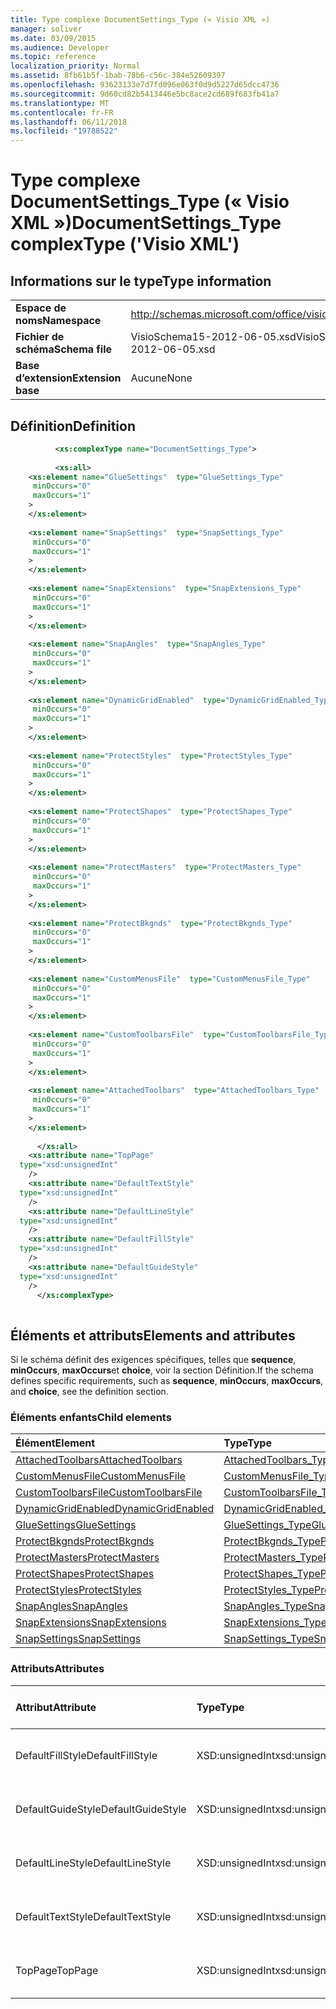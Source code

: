 ```yaml
---
title: Type complexe DocumentSettings_Type (« Visio XML »)
manager: soliver
ms.date: 03/09/2015
ms.audience: Developer
ms.topic: reference
localization_priority: Normal
ms.assetid: 8fb61b5f-1bab-78b6-c56c-384e52609397
ms.openlocfilehash: 93623133e7d7fd096e063f0d9d5227d65dcc4736
ms.sourcegitcommit: 9d60cd82b5413446e5bc8ace2cd689f683fb41a7
ms.translationtype: MT
ms.contentlocale: fr-FR
ms.lasthandoff: 06/11/2018
ms.locfileid: "19788522"
---
```

# <a name="documentsettingstype-complextype-visio-xml"></a><span data-ttu-id="9a4d3-102">Type complexe DocumentSettings_Type (« Visio XML »)</span><span class="sxs-lookup"><span data-stu-id="9a4d3-102">DocumentSettings_Type complexType ('Visio XML')</span></span>

## <a name="type-information"></a><span data-ttu-id="9a4d3-103">Informations sur le type</span><span class="sxs-lookup"><span data-stu-id="9a4d3-103">Type information</span></span>

|||
|:-----|:-----|
|<span data-ttu-id="9a4d3-104">**Espace de noms**</span><span class="sxs-lookup"><span data-stu-id="9a4d3-104">**Namespace**</span></span> <br/> |http://schemas.microsoft.com/office/visio/2011/1/core  <br/> |
|<span data-ttu-id="9a4d3-105">**Fichier de schéma**</span><span class="sxs-lookup"><span data-stu-id="9a4d3-105">**Schema file**</span></span> <br/> |<span data-ttu-id="9a4d3-106">VisioSchema15-2012-06-05.xsd</span><span class="sxs-lookup"><span data-stu-id="9a4d3-106">VisioSchema15-2012-06-05.xsd</span></span>  <br/> |
|<span data-ttu-id="9a4d3-107">**Base d’extension**</span><span class="sxs-lookup"><span data-stu-id="9a4d3-107">**Extension base**</span></span> <br/> |<span data-ttu-id="9a4d3-108">Aucune</span><span class="sxs-lookup"><span data-stu-id="9a4d3-108">None</span></span>  <br/> |
   
## <a name="definition"></a><span data-ttu-id="9a4d3-109">Définition</span><span class="sxs-lookup"><span data-stu-id="9a4d3-109">Definition</span></span>

```XML
          <xs:complexType name="DocumentSettings_Type">
          
          <xs:all>
    <xs:element name="GlueSettings"  type="GlueSettings_Type"
     minOccurs="0"
     maxOccurs="1"
    >
    </xs:element>
    
    <xs:element name="SnapSettings"  type="SnapSettings_Type"
     minOccurs="0"
     maxOccurs="1"
    >
    </xs:element>
    
    <xs:element name="SnapExtensions"  type="SnapExtensions_Type"
     minOccurs="0"
     maxOccurs="1"
    >
    </xs:element>
    
    <xs:element name="SnapAngles"  type="SnapAngles_Type"
     minOccurs="0"
     maxOccurs="1"
    >
    </xs:element>
    
    <xs:element name="DynamicGridEnabled"  type="DynamicGridEnabled_Type"
     minOccurs="0"
     maxOccurs="1"
    >
    </xs:element>
    
    <xs:element name="ProtectStyles"  type="ProtectStyles_Type"
     minOccurs="0"
     maxOccurs="1"
    >
    </xs:element>
    
    <xs:element name="ProtectShapes"  type="ProtectShapes_Type"
     minOccurs="0"
     maxOccurs="1"
    >
    </xs:element>
    
    <xs:element name="ProtectMasters"  type="ProtectMasters_Type"
     minOccurs="0"
     maxOccurs="1"
    >
    </xs:element>
    
    <xs:element name="ProtectBkgnds"  type="ProtectBkgnds_Type"
     minOccurs="0"
     maxOccurs="1"
    >
    </xs:element>
    
    <xs:element name="CustomMenusFile"  type="CustomMenusFile_Type"
     minOccurs="0"
     maxOccurs="1"
    >
    </xs:element>
    
    <xs:element name="CustomToolbarsFile"  type="CustomToolbarsFile_Type"
     minOccurs="0"
     maxOccurs="1"
    >
    </xs:element>
    
    <xs:element name="AttachedToolbars"  type="AttachedToolbars_Type"
     minOccurs="0"
     maxOccurs="1"
    >
    </xs:element>
    
      </xs:all>
    <xs:attribute name="TopPage"
  type="xsd:unsignedInt"
    />
    <xs:attribute name="DefaultTextStyle"
  type="xsd:unsignedInt"
    />
    <xs:attribute name="DefaultLineStyle"
  type="xsd:unsignedInt"
    />
    <xs:attribute name="DefaultFillStyle"
  type="xsd:unsignedInt"
    />
    <xs:attribute name="DefaultGuideStyle"
  type="xsd:unsignedInt"
    />
      </xs:complexType>
      
```

## <a name="elements-and-attributes"></a><span data-ttu-id="9a4d3-110">Éléments et attributs</span><span class="sxs-lookup"><span data-stu-id="9a4d3-110">Elements and attributes</span></span>

<span data-ttu-id="9a4d3-111">Si le schéma définit des exigences spécifiques, telles que **sequence**, **minOccurs**, **maxOccurs**et **choice**, voir la section Définition.</span><span class="sxs-lookup"><span data-stu-id="9a4d3-111">If the schema defines specific requirements, such as **sequence**, **minOccurs**, **maxOccurs**, and **choice**, see the definition section.</span></span> 
  
### <a name="child-elements"></a><span data-ttu-id="9a4d3-112">Éléments enfants</span><span class="sxs-lookup"><span data-stu-id="9a4d3-112">Child elements</span></span>

|<span data-ttu-id="9a4d3-113">**Élément**</span><span class="sxs-lookup"><span data-stu-id="9a4d3-113">**Element**</span></span>|<span data-ttu-id="9a4d3-114">**Type**</span><span class="sxs-lookup"><span data-stu-id="9a4d3-114">**Type**</span></span>|<span data-ttu-id="9a4d3-115">**Description**</span><span class="sxs-lookup"><span data-stu-id="9a4d3-115">**Description**</span></span>|
|:-----|:-----|:-----|
|[<span data-ttu-id="9a4d3-116">AttachedToolbars</span><span class="sxs-lookup"><span data-stu-id="9a4d3-116">AttachedToolbars</span></span>](attachedtoolbars-element-documentsettings_type-complextypevisio-xml.md) <br/> |[<span data-ttu-id="9a4d3-117">AttachedToolbars_Type</span><span class="sxs-lookup"><span data-stu-id="9a4d3-117">AttachedToolbars_Type</span></span>](attachedtoolbars_type-complextypevisio-xml.md) <br/> ||
|[<span data-ttu-id="9a4d3-118">CustomMenusFile</span><span class="sxs-lookup"><span data-stu-id="9a4d3-118">CustomMenusFile</span></span>](custommenusfile-element-documentsettings_type-complextypevisio-xml.md) <br/> |[<span data-ttu-id="9a4d3-119">CustomMenusFile_Type</span><span class="sxs-lookup"><span data-stu-id="9a4d3-119">CustomMenusFile_Type</span></span>](custommenusfile_type-complextypevisio-xml.md) <br/> ||
|[<span data-ttu-id="9a4d3-120">CustomToolbarsFile</span><span class="sxs-lookup"><span data-stu-id="9a4d3-120">CustomToolbarsFile</span></span>](customtoolbarsfile-element-documentsettings_type-complextypevisio-xml.md) <br/> |[<span data-ttu-id="9a4d3-121">CustomToolbarsFile_Type</span><span class="sxs-lookup"><span data-stu-id="9a4d3-121">CustomToolbarsFile_Type</span></span>](customtoolbarsfile_type-complextypevisio-xml.md) <br/> ||
|[<span data-ttu-id="9a4d3-122">DynamicGridEnabled</span><span class="sxs-lookup"><span data-stu-id="9a4d3-122">DynamicGridEnabled</span></span>](dynamicgridenabled-element-documentsettings_type-complextypevisio-xml.md) <br/> |[<span data-ttu-id="9a4d3-123">DynamicGridEnabled_Type</span><span class="sxs-lookup"><span data-stu-id="9a4d3-123">DynamicGridEnabled_Type</span></span>](dynamicgridenabled_type-complextypevisio-xml.md) <br/> ||
|[<span data-ttu-id="9a4d3-124">GlueSettings</span><span class="sxs-lookup"><span data-stu-id="9a4d3-124">GlueSettings</span></span>](gluesettings-element-documentsettings_type-complextypevisio-xml.md) <br/> |[<span data-ttu-id="9a4d3-125">GlueSettings_Type</span><span class="sxs-lookup"><span data-stu-id="9a4d3-125">GlueSettings_Type</span></span>](gluesettings_type-complextypevisio-xml.md) <br/> ||
|[<span data-ttu-id="9a4d3-126">ProtectBkgnds</span><span class="sxs-lookup"><span data-stu-id="9a4d3-126">ProtectBkgnds</span></span>](protectbkgnds-element-documentsettings_type-complextypevisio-xml.md) <br/> |[<span data-ttu-id="9a4d3-127">ProtectBkgnds_Type</span><span class="sxs-lookup"><span data-stu-id="9a4d3-127">ProtectBkgnds_Type</span></span>](protectbkgnds_type-complextypevisio-xml.md) <br/> ||
|[<span data-ttu-id="9a4d3-128">ProtectMasters</span><span class="sxs-lookup"><span data-stu-id="9a4d3-128">ProtectMasters</span></span>](protectmasters-element-documentsettings_type-complextypevisio-xml.md) <br/> |[<span data-ttu-id="9a4d3-129">ProtectMasters_Type</span><span class="sxs-lookup"><span data-stu-id="9a4d3-129">ProtectMasters_Type</span></span>](protectmasters_type-complextypevisio-xml.md) <br/> ||
|[<span data-ttu-id="9a4d3-130">ProtectShapes</span><span class="sxs-lookup"><span data-stu-id="9a4d3-130">ProtectShapes</span></span>](protectshapes-element-documentsettings_type-complextypevisio-xml.md) <br/> |[<span data-ttu-id="9a4d3-131">ProtectShapes_Type</span><span class="sxs-lookup"><span data-stu-id="9a4d3-131">ProtectShapes_Type</span></span>](protectshapes_type-complextypevisio-xml.md) <br/> ||
|[<span data-ttu-id="9a4d3-132">ProtectStyles</span><span class="sxs-lookup"><span data-stu-id="9a4d3-132">ProtectStyles</span></span>](protectstyles-element-documentsettings_type-complextypevisio-xml.md) <br/> |[<span data-ttu-id="9a4d3-133">ProtectStyles_Type</span><span class="sxs-lookup"><span data-stu-id="9a4d3-133">ProtectStyles_Type</span></span>](protectstyles_type-complextypevisio-xml.md) <br/> ||
|[<span data-ttu-id="9a4d3-134">SnapAngles</span><span class="sxs-lookup"><span data-stu-id="9a4d3-134">SnapAngles</span></span>](snapangles-element-documentsettings_type-complextypevisio-xml.md) <br/> |[<span data-ttu-id="9a4d3-135">SnapAngles_Type</span><span class="sxs-lookup"><span data-stu-id="9a4d3-135">SnapAngles_Type</span></span>](snapangles_type-complextypevisio-xml.md) <br/> ||
|[<span data-ttu-id="9a4d3-136">SnapExtensions</span><span class="sxs-lookup"><span data-stu-id="9a4d3-136">SnapExtensions</span></span>](snapextensions-element-documentsettings_type-complextypevisio-xml.md) <br/> |[<span data-ttu-id="9a4d3-137">SnapExtensions_Type</span><span class="sxs-lookup"><span data-stu-id="9a4d3-137">SnapExtensions_Type</span></span>](snapextensions_type-complextypevisio-xml.md) <br/> ||
|[<span data-ttu-id="9a4d3-138">SnapSettings</span><span class="sxs-lookup"><span data-stu-id="9a4d3-138">SnapSettings</span></span>](snapsettings-element-documentsettings_type-complextypevisio-xml.md) <br/> |[<span data-ttu-id="9a4d3-139">SnapSettings_Type</span><span class="sxs-lookup"><span data-stu-id="9a4d3-139">SnapSettings_Type</span></span>](snapsettings_type-complextypevisio-xml.md) <br/> ||
   
### <a name="attributes"></a><span data-ttu-id="9a4d3-140">Attributs</span><span class="sxs-lookup"><span data-stu-id="9a4d3-140">Attributes</span></span>

|<span data-ttu-id="9a4d3-141">**Attribut**</span><span class="sxs-lookup"><span data-stu-id="9a4d3-141">**Attribute**</span></span>|<span data-ttu-id="9a4d3-142">**Type**</span><span class="sxs-lookup"><span data-stu-id="9a4d3-142">**Type**</span></span>|<span data-ttu-id="9a4d3-143">**Obligatoire**</span><span class="sxs-lookup"><span data-stu-id="9a4d3-143">**Required**</span></span>|<span data-ttu-id="9a4d3-144">**Description**</span><span class="sxs-lookup"><span data-stu-id="9a4d3-144">**Description**</span></span>|<span data-ttu-id="9a4d3-145">**Valeurs possibles**</span><span class="sxs-lookup"><span data-stu-id="9a4d3-145">**Possible values**</span></span>|
|:-----|:-----|:-----|:-----|:-----|
|<span data-ttu-id="9a4d3-146">DefaultFillStyle</span><span class="sxs-lookup"><span data-stu-id="9a4d3-146">DefaultFillStyle</span></span>  <br/> |<span data-ttu-id="9a4d3-147">XSD:unsignedInt</span><span class="sxs-lookup"><span data-stu-id="9a4d3-147">xsd:unsignedInt</span></span>  <br/> |<span data-ttu-id="9a4d3-148">facultatif</span><span class="sxs-lookup"><span data-stu-id="9a4d3-148">optional</span></span>  <br/> ||<span data-ttu-id="9a4d3-149">Valeurs du type xsd:unsignedInt.</span><span class="sxs-lookup"><span data-stu-id="9a4d3-149">Values of the xsd:unsignedInt type.</span></span>  <br/> |
|<span data-ttu-id="9a4d3-150">DefaultGuideStyle</span><span class="sxs-lookup"><span data-stu-id="9a4d3-150">DefaultGuideStyle</span></span>  <br/> |<span data-ttu-id="9a4d3-151">XSD:unsignedInt</span><span class="sxs-lookup"><span data-stu-id="9a4d3-151">xsd:unsignedInt</span></span>  <br/> |<span data-ttu-id="9a4d3-152">facultatif</span><span class="sxs-lookup"><span data-stu-id="9a4d3-152">optional</span></span>  <br/> ||<span data-ttu-id="9a4d3-153">Valeurs du type xsd:unsignedInt.</span><span class="sxs-lookup"><span data-stu-id="9a4d3-153">Values of the xsd:unsignedInt type.</span></span>  <br/> |
|<span data-ttu-id="9a4d3-154">DefaultLineStyle</span><span class="sxs-lookup"><span data-stu-id="9a4d3-154">DefaultLineStyle</span></span>  <br/> |<span data-ttu-id="9a4d3-155">XSD:unsignedInt</span><span class="sxs-lookup"><span data-stu-id="9a4d3-155">xsd:unsignedInt</span></span>  <br/> |<span data-ttu-id="9a4d3-156">facultatif</span><span class="sxs-lookup"><span data-stu-id="9a4d3-156">optional</span></span>  <br/> ||<span data-ttu-id="9a4d3-157">Valeurs du type xsd:unsignedInt.</span><span class="sxs-lookup"><span data-stu-id="9a4d3-157">Values of the xsd:unsignedInt type.</span></span>  <br/> |
|<span data-ttu-id="9a4d3-158">DefaultTextStyle</span><span class="sxs-lookup"><span data-stu-id="9a4d3-158">DefaultTextStyle</span></span>  <br/> |<span data-ttu-id="9a4d3-159">XSD:unsignedInt</span><span class="sxs-lookup"><span data-stu-id="9a4d3-159">xsd:unsignedInt</span></span>  <br/> |<span data-ttu-id="9a4d3-160">facultatif</span><span class="sxs-lookup"><span data-stu-id="9a4d3-160">optional</span></span>  <br/> ||<span data-ttu-id="9a4d3-161">Valeurs du type xsd:unsignedInt.</span><span class="sxs-lookup"><span data-stu-id="9a4d3-161">Values of the xsd:unsignedInt type.</span></span>  <br/> |
|<span data-ttu-id="9a4d3-162">TopPage</span><span class="sxs-lookup"><span data-stu-id="9a4d3-162">TopPage</span></span>  <br/> |<span data-ttu-id="9a4d3-163">XSD:unsignedInt</span><span class="sxs-lookup"><span data-stu-id="9a4d3-163">xsd:unsignedInt</span></span>  <br/> |<span data-ttu-id="9a4d3-164">facultatif</span><span class="sxs-lookup"><span data-stu-id="9a4d3-164">optional</span></span>  <br/> ||<span data-ttu-id="9a4d3-165">Valeurs du type xsd:unsignedInt.</span><span class="sxs-lookup"><span data-stu-id="9a4d3-165">Values of the xsd:unsignedInt type.</span></span>  <br/> |
   

